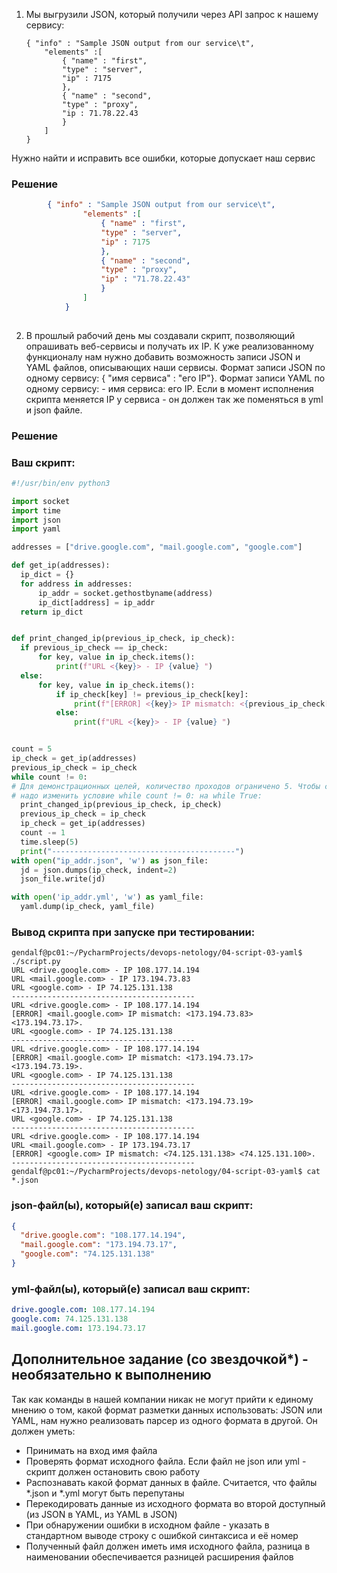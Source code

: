 1. Мы выгрузили JSON, который получили через API запрос к нашему сервису:
	```
    { "info" : "Sample JSON output from our service\t",
        "elements" :[
            { "name" : "first",
            "type" : "server",
            "ip" : 7175 
            },
            { "name" : "second",
            "type" : "proxy",
            "ip : 71.78.22.43
            }
        ]
    }
	```
  Нужно найти и исправить все ошибки, которые допускает наш сервис
  
  ### Решение
  ```json
          { "info" : "Sample JSON output from our service\t",
                  "elements" :[
                      { "name" : "first",
                      "type" : "server",
                      "ip" : 7175 
                      },
                      { "name" : "second",
                      "type" : "proxy",
                      "ip" : "71.78.22.43"
                      }
                  ]
              }   
               
  ```
    
    
2. В прошлый рабочий день мы создавали скрипт, позволяющий опрашивать веб-сервисы и получать их IP. К уже реализованному функционалу нам нужно добавить возможность записи JSON и YAML файлов, описывающих наши сервисы. Формат записи JSON по одному сервису: { "имя сервиса" : "его IP"}. Формат записи YAML по одному сервису: - имя сервиса: его IP. Если в момент исполнения скрипта меняется IP у сервиса - он должен так же поменяться в yml и json файле.
  ### Решение
  
  ### Ваш скрипт:
  ```python
#!/usr/bin/env python3

import socket
import time
import json
import yaml

addresses = ["drive.google.com", "mail.google.com", "google.com"]

def get_ip(addresses):
    ip_dict = {}
    for address in addresses:
        ip_addr = socket.gethostbyname(address)
        ip_dict[address] = ip_addr
    return ip_dict


def print_changed_ip(previous_ip_check, ip_check):
    if previous_ip_check == ip_check:
        for key, value in ip_check.items():
            print(f"URL <{key}> - IP {value} ")
    else:
        for key, value in ip_check.items():
            if ip_check[key] != previous_ip_check[key]:
                print(f"[ERROR] <{key}> IP mismatch: <{previous_ip_check[key]}> <{value}>. ")
            else:
                print(f"URL <{key}> - IP {value} ")


count = 5
ip_check = get_ip(addresses)
previous_ip_check = ip_check
while count != 0:
# Для демонстрационных целей, количество проходов ограничено 5. Чтобы сделать выполнение адресов непрерывным
# надо изменить условие while count != 0: на while True:
    print_changed_ip(previous_ip_check, ip_check)
    previous_ip_check = ip_check
    ip_check = get_ip(addresses)
    count -= 1
    time.sleep(5)
    print("-----------------------------------------")
with open("ip_addr.json", 'w') as json_file:
    jd = json.dumps(ip_check, indent=2)
    json_file.write(jd)

with open('ip_addr.yml', 'w') as yaml_file:
    yaml.dump(ip_check, yaml_file)

  ```

  ### Вывод скрипта при запуске при тестировании:
  ```
gendalf@pc01:~/PycharmProjects/devops-netology/04-script-03-yaml$ ./script.py 
URL <drive.google.com> - IP 108.177.14.194 
URL <mail.google.com> - IP 173.194.73.83 
URL <google.com> - IP 74.125.131.138 
-----------------------------------------
URL <drive.google.com> - IP 108.177.14.194 
[ERROR] <mail.google.com> IP mismatch: <173.194.73.83> <173.194.73.17>. 
URL <google.com> - IP 74.125.131.138 
-----------------------------------------
URL <drive.google.com> - IP 108.177.14.194 
[ERROR] <mail.google.com> IP mismatch: <173.194.73.17> <173.194.73.19>. 
URL <google.com> - IP 74.125.131.138 
-----------------------------------------
URL <drive.google.com> - IP 108.177.14.194 
[ERROR] <mail.google.com> IP mismatch: <173.194.73.19> <173.194.73.17>. 
URL <google.com> - IP 74.125.131.138 
-----------------------------------------
URL <drive.google.com> - IP 108.177.14.194 
URL <mail.google.com> - IP 173.194.73.17 
[ERROR] <google.com> IP mismatch: <74.125.131.138> <74.125.131.100>. 
-----------------------------------------
gendalf@pc01:~/PycharmProjects/devops-netology/04-script-03-yaml$ cat *.json

  ```
### json-файл(ы), который(е) записал ваш скрипт:
```json
{
  "drive.google.com": "108.177.14.194",
  "mail.google.com": "173.194.73.17",
  "google.com": "74.125.131.138"
}

```

### yml-файл(ы), который(е) записал ваш скрипт:
```yaml
drive.google.com: 108.177.14.194
google.com: 74.125.131.138
mail.google.com: 173.194.73.17

```  
  
## Дополнительное задание (со звездочкой*) - необязательно к выполнению

Так как команды в нашей компании никак не могут прийти к единому мнению о том, какой формат разметки данных использовать: JSON или YAML, нам нужно реализовать парсер из одного формата в другой. Он должен уметь:
   * Принимать на вход имя файла
   * Проверять формат исходного файла. Если файл не json или yml - скрипт должен остановить свою работу
   * Распознавать какой формат данных в файле. Считается, что файлы *.json и *.yml могут быть перепутаны
   * Перекодировать данные из исходного формата во второй доступный (из JSON в YAML, из YAML в JSON)
   * При обнаружении ошибки в исходном файле - указать в стандартном выводе строку с ошибкой синтаксиса и её номер
   * Полученный файл должен иметь имя исходного файла, разница в наименовании обеспечивается разницей расширения файлов
